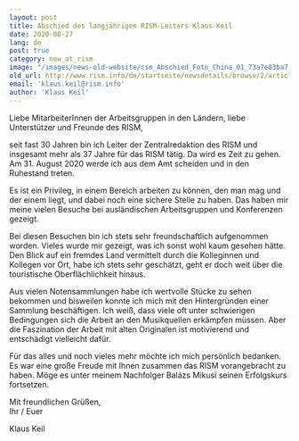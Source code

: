 ```yaml
---
layout: post
title: Abschied des langjährigen RISM-Leiters Klaus Keil
date: 2020-08-27
lang: de
post: true
category: new_at_rism
image: "/images/news-old-website/csm_Abschied_Foto_China_01_73a7e83ba7.jpg"
old_url: http://www.rism.info/de/startseite/newsdetails/browse/2/article/64/a-farewell-from-long-time-rism-director-klaus-keil.html
email: 'klaus.keil@rism.info'
author: 'Klaus Keil'
---
```


Liebe MitarbeiterInnen der Arbeitsgruppen in den Ländern, liebe Unterstützer und Freunde des RISM,   
  
seit fast 30 Jahren bin ich Leiter der Zentralredaktion des RISM und insgesamt mehr als 37 Jahre für das RISM tätig. Da wird es Zeit zu gehen. Am 31. August 2020 werde ich aus dem Amt scheiden und in den Ruhestand treten.  
  
Es ist ein Privileg, in einem Bereich arbeiten zu können, den man mag und der einem liegt, und dabei noch eine sichere Stelle zu haben. Das haben mir meine vielen Besuche bei ausländischen Arbeitsgruppen und Konferenzen gezeigt.  
  
Bei diesen Besuchen bin ich stets sehr freundschaftlich aufgenommen worden. Vieles wurde mir gezeigt, was ich sonst wohl kaum gesehen hätte. Den Blick auf ein fremdes Land vermittelt durch die Kolleginnen und Kollegen vor Ort, habe ich stets sehr geschätzt, geht er doch weit über die touristische Oberflächlichkeit hinaus.

Aus vielen Notensammlungen habe ich wertvolle Stücke zu sehen bekommen und bisweilen konnte ich mich mit den Hintergründen einer Sammlung beschäftigen. Ich weiß, dass viele oft unter schwierigen Bedingungen sich die Arbeit an den Musikquellen erkämpfen müssen. Aber die Faszination der Arbeit mit alten Originalen ist motivierend und entschädigt vielleicht dafür.

Für das alles und noch vieles mehr möchte ich mich persönlich bedanken. Es war eine große Freude mit Ihnen zusammen das RISM vorangebracht zu haben. Möge es unter meinem Nachfolger Balázs Mikusi seinen Erfolgskurs fortsetzen.  
  
  
Mit freundlichen Grüßen,  
Ihr / Euer

Klaus Keil

&nbsp;